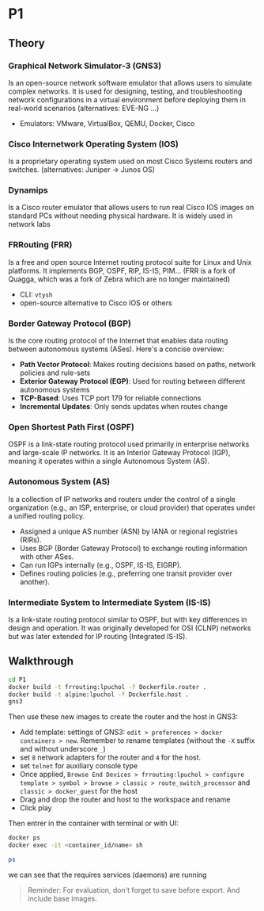 # P1

## Theory

### Graphical Network Simulator-3 (GNS3)
Is an open-source network software emulator that allows users to simulate complex networks. It is used for designing, testing, and troubleshooting network configurations in a virtual environment before deploying them in real-world scenarios (alternatives: EVE-NG ...)
 - Emulators: VMware, VirtualBox, QEMU, Docker, Cisco

### Cisco Internetwork Operating System (IOS) 
Is a proprietary operating system used on most Cisco Systems routers and switches. (alternatives: Juniper -> Junos OS)

### Dynamips
Is a Cisco router emulator that allows users to run real Cisco IOS images on standard PCs without needing physical hardware. It is widely used in network labs

### FRRouting (FRR)
Is a free and open source Internet routing protocol suite for Linux and Unix platforms. It implements BGP, OSPF, RIP, IS-IS, PIM... (FRR is a fork of Quagga, which was a fork of Zebra which are no longer maintained)
- CLI: `vtysh`
- open-source alternative to Cisco IOS or others

### Border Gateway Protocol (BGP)
Is the core routing protocol of the Internet that enables data routing between autonomous systems (ASes). Here's a concise overview:
- __Path Vector Protocol__: Makes routing decisions based on paths, network policies and rule-sets
- __Exterior Gateway Protocol (EGP)__: Used for routing between different autonomous systems
- __TCP-Based__: Uses TCP port 179 for reliable connections
- __Incremental Updates__: Only sends updates when routes change


### Open Shortest Path First (OSPF)
OSPF is a link-state routing protocol used primarily in enterprise networks and large-scale IP networks. It is an Interior Gateway Protocol (IGP), meaning it operates within a single Autonomous System (AS).

### Autonomous System (AS)
Is a collection of IP networks and routers under the control of a single organization (e.g., an ISP, enterprise, or cloud provider) that operates under a unified routing policy.
- Assigned a unique AS number (ASN) by IANA or regional registries (RIRs).
- Uses BGP (Border Gateway Protocol) to exchange routing information with other ASes.
- Can run IGPs internally (e.g., OSPF, IS-IS, EIGRP).
- Defines routing policies (e.g., preferring one transit provider over another).


### Intermediate System to Intermediate System (IS-IS)
Is a link-state routing protocol similar to OSPF, but with key differences in design and operation. It was originally developed for OSI (CLNP) networks but was later extended for IP routing (Integrated IS-IS).

## Walkthrough

```bash
cd P1
docker build -t frrouting:lpuchol -f Dockerfile.router .
docker build -t alpine:lpuchol -f Dockerfile.host .
gns3
```

Then use these new images to create the router and the host in GNS3:
- Add template: settings of GNS3: `edit > preferences > docker containers > new`. Remember to rename templates (without the `-X` suffix and without underscore `_`)
- set `8` network adapters for the router and `4` for the host.
- set `telnet` for auxiliary console type
- Once applied, `Browse End Devices > frrouting:lpuchol > configure template > symbol > browse > classic > route_switch_processor` and `classic > docker_guest` for the host
- Drag and drop the router and host to the workspace and rename
- Click play

Then entrer in the container with terminal or with UI:
```bash
docker ps
docker exec -it <container_id/name> sh
```
```sh
ps
```

we can see that the requires services (daemons) are running

> Reminder: For evaluation, don't forget to save before export. And include base images.